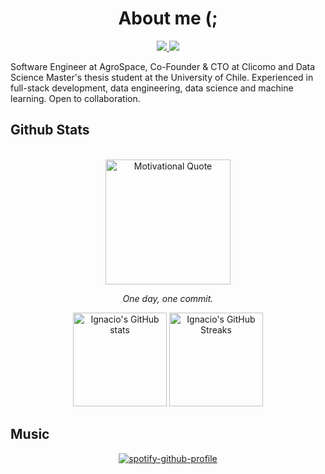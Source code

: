 
<h1 align="center"><b>About me (;</b></h1>

<div align='left'>

<p align="center">
    <a href="https://www.linkedin.com/in/ignacio-albornoz-alfaro/">
        <img src="https://img.shields.io/badge/LinkedIn-0077B5?style=for-the-badge&logo=linkedin&logoColor=white"/>
    </a>
    <a href="mailto:ignacioalbornoz001@gmail.com">
        <img src="https://img.shields.io/badge/Gmail-D14836?style=for-the-badge&logo=gmail&logoColor=white"/>
    </a>
</p>
</div>

Software Engineer at AgroSpace, Co-Founder & CTO at Clicomo and Data Science Master's thesis student at the University of Chile. Experienced in full-stack development, data engineering, data science and machine learning. Open to collaboration.

## <b> Github Stats </b>
<br>
    <div align= "center">
        <img src="https://wallpapercave.com/wp/wp7478749.jpg" alt="Motivational Quote" height="200">
        <p><i>One day, one commit.</i></p>
    </div>
    <div align= "center">
        <img height="150" src="https://github-readme-stats.vercel.app/api?username=ignacioalbornoz&show_icons=true&theme=react" alt="Ignacio's GitHub stats" />
        <img height="150" src="https://streak-stats.demolab.com/?user=ignacioalbornoz&theme=react" alt="Ignacio's GitHub Streaks"/>

</div>




## <b> Music </b>

<div align="center">
    
[![spotify-github-profile](https://spotify-github-profile.kittinanx.com/api/view?uid=yo9qa9afcjlxnyyvoilggml6r&cover_image=true&theme=default&show_offline=false&background_color=121212&interchange=false&bar_color=53b14f&bar_color_cover=false)]([https://github.com/kittinan/spotify-github-profile](https://open.spotify.com/user/yo9qa9afcjlxnyyvoilggml6r))

</div>
